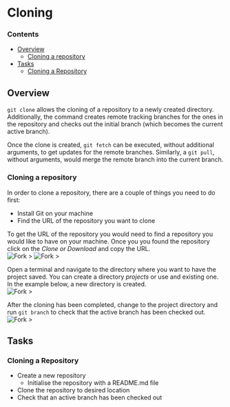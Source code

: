 <!--PROPS
{
    "estTime": 10
}
-->
# Cloning

<!--TOC_START-->
### Contents
- [Overview](#overview)
	- [Cloning a repository](#cloning-a-repository)
- [Tasks](#tasks)
	- [Cloning a Repository](#cloning-a-repository-1)

<!--TOC_END-->
## Overview
`git clone` allows the cloning of a repository to a newly created directory. Additionally, the command creates remote
tracking branches for the ones in the repository and checks out the initial branch (which becomes the current active branch).

Once the clone is created, `git fetch` can be executed, without additional arguments, to get updates for the remote 
branches. Similarly, a `git pull`, without arguments, would merge the remote branch into the current branch.

### Cloning a repository
In order to clone a repository, there are a couple of things you need to do first:
* Install Git on your machine
* Find the URL of the repository you want to clone

To get the URL of the repository you would need to find a repository you would like to have on your machine. Once you 
you found the repository click on the *Clone or Download* and copy the URL. </br>
![Fork >](https://imgur.com/hkzKOvt.png)
![Fork >](https://imgur.com/hOQZaFu.png)

Open a terminal and navigate to the directory where you want to have the project saved. You can create a directory 
*projects* or use and existing one. In the example below, a new directory is created. </br>
![Fork >](https://imgur.com/3b4KMCR.png)

After the cloning has been completed, change to the project directory and run `git branch` to check that the active branch has been 
checked out. </br>
![Fork >](https://imgur.com/UEAW1EN.png)

## Tasks

### Cloning a Repository

* Create a new repository
    * Initialise the repository with a README.md file
* Clone the repository to desired location
* Check that an active branch has been checked out
